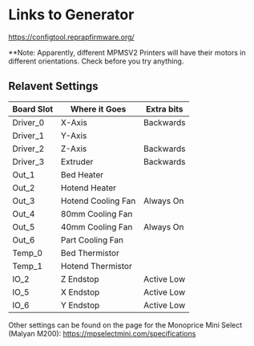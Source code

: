 # Links to Generator

https://configtool.reprapfirmware.org/

**Note: Apparently, different MPMSV2 Printers will have their motors in different orientations. Check before you try anything.

## Relavent Settings

|Board Slot  |Where it Goes      |Extra bits |
|------------|-------------------|-----------|
|Driver_0    |X-Axis             |Backwards  |
|Driver_1    |Y-Axis             |           |
|Driver_2    |Z-Axis             |Backwards  |
|Driver_3    |Extruder           |Backwards  |
|Out_1       |Bed Heater         |           |
|Out_2       |Hotend Heater      |           |
|Out_3       |Hotend Cooling Fan |Always On  |
|Out_4       |80mm Cooling Fan   |           |
|Out_5       |40mm Cooling Fan   |Always On  |
|Out_6       |Part Cooling Fan   |           |
|Temp_0      |Bed Thermistor     |           |
|Temp_1      |Hotend Thermistor  |           |
|IO_2        |Z Endstop          |Active Low |
|IO_5        |X Endstop          |Active Low |
|IO_6        |Y Endstop          |Active Low |

Other settings can be found on the page for the Monoprice Mini Select (Malyan M200): https://mpselectmini.com/specifications